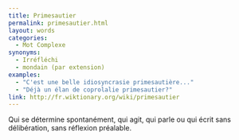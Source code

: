 ```yaml
---
title: Primesautier
permalink: primesautier.html
layout: words
categories:
  - Mot Complexe
synonyms:
  - Irréfléchi
  - mondain (par extension)
examples:
  - "C'est une belle idiosyncrasie primesautière..."
  - "Déjà un élan de coprolalie primesautier?"
link: http://fr.wiktionary.org/wiki/primesautier
---
```


Qui se détermine spontanément, qui agit, qui parle ou qui écrit sans délibération, sans réflexion préalable.
